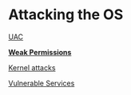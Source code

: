 # Attacking the OS

[UAC](Attacking%20the%20OS%20ba7e8016e56145b282501bd672901295/UAC%20281d73cef7fe472b94a59739c8e2d5db.md)

[**Weak Permissions**](Attacking%20the%20OS%20ba7e8016e56145b282501bd672901295/Weak%20Permissions%20fc37ec627c084b5bbd4952bb5b8a1005.md)

[Kernel attacks](Attacking%20the%20OS%20ba7e8016e56145b282501bd672901295/Kernel%20attacks%205e89e51b90d245c8ad34a1401941c473.md)

[Vulnerable Services](Attacking%20the%20OS%20ba7e8016e56145b282501bd672901295/Vulnerable%20Services%20ff630490d762438183be31ad90ef7f0d.md)